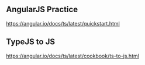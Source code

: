 ## AngularJS Practice
https://angular.io/docs/ts/latest/quickstart.html
## TypeJS to JS
https://angular.io/docs/ts/latest/cookbook/ts-to-js.html
